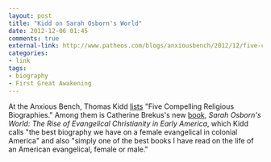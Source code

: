 ```yaml
---
layout: post
title: "Kidd on Sarah Osborn's World"
date: 2012-12-06 01:45
comments: true
external-link: http://www.patheos.com/blogs/anxiousbench/2012/12/five-compelling-religious-biographies/
categories: 
- link
tags:
- biography
- First Great Awakening
---
```


At the Anxious Bench, Thomas Kidd [lists][] "Five Compelling Religious
Biographies." Among them is Catherine Brekus's new [book][], *Sarah
Osborn's World: The Rise of Evangelical Christianity in Early America*,
which Kidd calls "the best biography we have on a female evangelical in
colonial America" and also "simply one of the best books I have read on
the life of an American evangelical, female or male."

  [lists]: http://www.patheos.com/blogs/anxiousbench/2012/12/five-compelling-religious-biographies/
  [book]: https://www.amazon.com/dp/0300182902/ref=as_li_ss_til?tag=backwardglance-20&camp=0&creative=0&linkCode=as4&creativeASIN=0300182902&adid=04K9YC4ETX2BKP2BJ0N8&
